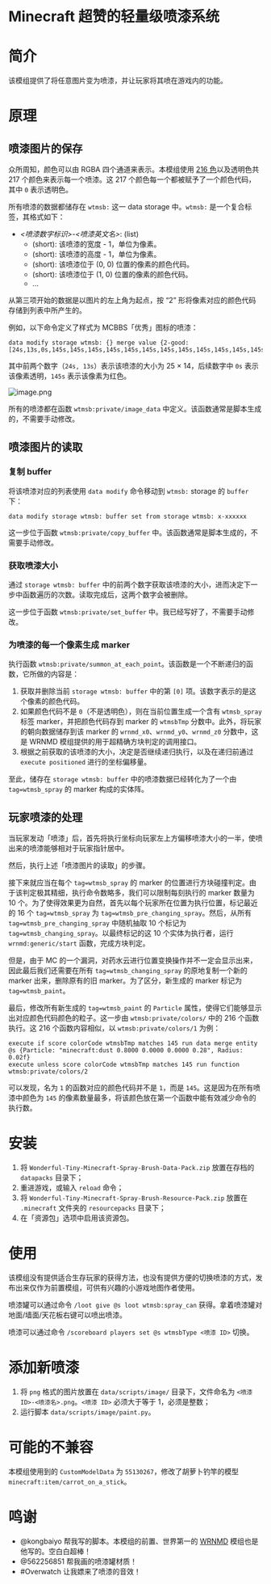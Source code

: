 # Minecraft 超赞的轻量级喷漆系统

# 简介

该模组提供了将任意图片变为喷漆，并让玩家将其喷在游戏内的功能。

# 原理

## 喷漆图片的保存

众所周知，颜色可以由 RGBA 四个通道来表示。本模组使用 [216 色](https://www.colorhexa.com/web-safe-colors)以及透明色共 217 个颜色来表示每一个喷漆。这 217 个颜色每一个都被赋予了一个颜色代码，其中 `0` 表示透明色。

所有喷漆的数据都储存在 `wtmsb:` 这一 data storage 中。`wtmsb:` 是一个复合标签，其格式如下：

- *<喷漆数字标识>-<喷漆英文名>*: (list)
    - (short): 该喷漆的宽度 - 1，单位为像素。
    - (short): 该喷漆的高度 - 1，单位为像素。
    - (short): 该喷漆位于 (0, 0) 位置的像素的颜色代码。
    - (short): 该喷漆位于 (1, 0) 位置的像素的颜色代码。
    - ...

从第三项开始的数据是以图片的左上角为起点，按 “2” 形将像素对应的颜色代码存储到列表中所产生的。

例如，以下命令定义了样式为 MCBBS「优秀」图标的喷漆：

```mcfunction
data modify storage wtmsb: {} merge value {2-good:[24s,13s,0s,145s,145s,145s,145s,145s,145s,145s,145s,145s,145s,145s,145s,145s,145s,145s,145s,145s,145s,145s,145s,145s,145s,145s,0s,145s,0s,0s,0s,0s,0s,0s,0s,0s,0s,0s,0s,0s,0s,0s,0s,0s,0s,0s,0s,0s,0s,0s,0s,145s,145s,0s,0s,0s,145s,0s,0s,0s,145s,0s,0s,0s,0s,0s,0s,0s,0s,0s,0s,145s,145s,145s,0s,0s,145s,145s,0s,0s,0s,0s,0s,145s,145s,145s,145s,145s,0s,0s,0s,145s,0s,145s,0s,0s,0s,145s,0s,0s,0s,145s,145s,0s,0s,145s,0s,0s,0s,0s,145s,0s,0s,0s,0s,0s,0s,0s,0s,145s,0s,0s,0s,0s,0s,0s,145s,145s,0s,145s,145s,145s,145s,145s,145s,145s,145s,145s,145s,0s,145s,145s,145s,145s,145s,145s,145s,0s,145s,0s,0s,145s,145s,0s,145s,145s,0s,0s,0s,0s,145s,0s,0s,0s,0s,0s,145s,0s,0s,145s,0s,0s,145s,0s,0s,0s,145s,145s,0s,145s,145s,0s,145s,145s,145s,145s,145s,0s,145s,0s,0s,0s,145s,0s,145s,0s,0s,0s,145s,0s,0s,145s,145s,0s,0s,145s,0s,0s,0s,145s,0s,145s,0s,0s,0s,0s,0s,0s,145s,0s,0s,145s,0s,0s,0s,0s,145s,145s,0s,0s,145s,145s,145s,0s,0s,145s,0s,0s,0s,0s,145s,0s,145s,0s,145s,0s,0s,0s,145s,0s,0s,145s,145s,0s,0s,145s,0s,0s,145s,0s,0s,145s,0s,145s,0s,0s,0s,145s,0s,0s,0s,0s,0s,145s,0s,0s,145s,145s,0s,0s,0s,145s,145s,145s,0s,0s,0s,145s,145s,0s,145s,145s,145s,0s,0s,0s,145s,0s,145s,0s,0s,145s,145s,0s,0s,0s,0s,0s,0s,0s,0s,0s,0s,0s,0s,0s,0s,0s,0s,0s,0s,0s,0s,0s,0s,0s,145s,0s,145s,145s,145s,145s,145s,145s,145s,145s,145s,145s,145s,145s,145s,145s,145s,145s,145s,145s,145s,145s,145s,145s,145s,0s,]}
```

其中前两个数字（`24s, 13s`）表示该喷漆的大小为 25 × 14，后续数字中 `0s` 表示该像素透明，`145s` 表示该像素为红色。

![image.png](https://i.loli.net/2019/10/08/TCdbqDnEuF7Oc4J.png)

所有的喷漆都在函数 `wtmsb:private/image_data` 中定义。该函数通常是脚本生成的，不需要手动修改。

## 喷漆图片的读取

### 复制 buffer

将该喷漆对应的列表使用 `data modify` 命令移动到 `wtmsb:` storage 的 `buffer` 下：

```
data modify storage wtmsb: buffer set from storage wtmsb: x-xxxxxx
```

这一步位于函数 `wtmsb:private/copy_buffer` 中。该函数通常是脚本生成的，不需要手动修改。

### 获取喷漆大小

通过 `storage wtmsb: buffer` 中的前两个数字获取该喷漆的大小，进而决定下一步中函数遍历的次数。读取完成后，这两个数字会被删除。

这一步位于函数 `wtmsb:private/set_buffer` 中。我已经写好了，不需要手动修改。

### 为喷漆的每一个像素生成 marker

执行函数 `wtmsb:private/summon_at_each_point`。该函数是一个不断递归的函数，它所做的内容是：

1. 获取并删除当前 `storage wtmsb: buffer` 中的第 `[0]` 项。该数字表示的是这个像素的颜色代码。
2. 如果颜色代码不是 `0`（不是透明色），则在当前位置生成一个含有 `wtmsb_spray` 标签 marker，并把颜色代码存到 marker 的 `wtmsbTmp` 分数中。此外，将玩家的朝向数据储存到该 marker 的 `wrnmd_x0`、`wrnmd_y0`、`wrnmd_z0` 分数中，这是 WRNMD 模组提供的用于超精确方块判定的调用接口。
3. 根据之前获取的该喷漆的大小，决定是否继续递归执行，以及在递归前通过 `execute positioned` 进行的坐标偏移量。

至此，储存在 `storage wtmsb: buffer` 中的喷漆数据已经转化为了一个由 `tag=wtmsb_spray` 的 marker 构成的实体阵。

## 玩家喷漆的处理

当玩家发动「喷漆」后，首先将执行坐标向玩家左上方偏移喷漆大小的一半，使喷出来的喷漆能够相对于玩家指针居中。

然后，执行上述「喷漆图片的读取」的步骤。

接下来就应当在每个 `tag=wtmsb_spray` 的 marker 的位置进行方块碰撞判定。由于该判定极其精细，执行命令数略多，我们可以限制每刻执行的 marker 数量为 10 个。为了使得效果更为自然，首先以每个玩家所在位置为执行位置，标记最近的 16 个 `tag=wtmsb_spray` 为 `tag=wtmsb_pre_changing_spray`。然后，从所有 `tag=wtmsb_pre_changing_spray` 中随机抽取 10 个标记为 `tag=wtmsb_changing_spray`。以最终标记的这 10 个实体为执行者，运行 `wrnmd:generic/start` 函数，完成方块判定。

但是，由于 MC 的一个漏洞，对药水云进行位置变换操作并不一定会显示出来，因此最后我们还需要在所有 `tag=wtmsb_changing_spray` 的原地复制一个新的 marker 出来，删除原有的旧 marker。为了区分，新生成的 marker 标记为 `tag=wtmsb_paint`。

最后，修改所有新生成的 `tag=wtmsb_paint` 的 `Particle` 属性，使得它们能够显示出对应颜色代码颜色的粒子。这一步由 `wtmsb:private/colors/` 中的 216 个函数执行。这 216 个函数内容相似，以 `wtmsb:private/colors/1` 为例：

```mcfunction
execute if score colorCode wtmsbTmp matches 145 run data merge entity @s {Particle: "minecraft:dust 0.8000 0.0000 0.0000 0.28", Radius: 0.02f}
execute unless score colorCode wtmsbTmp matches 145 run function wtmsb:private/colors/2
```

可以发现，名为 `1` 的函数对应的颜色代码并不是 `1`，而是 `145`。这是因为在所有喷漆中颜色为 `145` 的像素数量最多，将该颜色放在第一个函数中能有效减少命令的执行数。

# 安装

1. 将 `Wonderful-Tiny-Minecraft-Spray-Brush-Data-Pack.zip` 放置在存档的 `datapacks` 目录下；
2. 重进游戏，或输入 `reload` 命令；
3. 将 `Wonderful-Tiny-Minecraft-Spray-Brush-Resource-Pack.zip` 放置在 `.minecraft` 文件夹的 `resourcepacks` 目录下；
4. 在「资源包」选项中启用该资源包。

# 使用

该模组没有提供适合生存玩家的获得方法，也没有提供方便的切换喷漆的方式，发布出来仅作为前置模组，可供有兴趣的小游戏地图作者使用。

喷漆罐可以通过命令 `/loot give @s loot wtmsb:spray_can` 获得。拿着喷漆罐对地面/墙面/天花板右键可以喷出喷漆。

喷漆可以通过命令 `/scoreboard players set @s wtmsbType <喷漆 ID>` 切换。

# 添加新喷漆

1. 将 `png` 格式的图片放置在 `data/scripts/image/` 目录下，文件命名为 `<喷漆 ID>-<喷漆名>.png`。`<喷漆 ID>` 必须大于等于 1，必须是整数；
2. 运行脚本 `data/scripts/image/paint.py`。

# 可能的不兼容

本模组使用到的 `CustomModelData` 为 `55130267`，修改了胡萝卜钓竿的模型 `minecraft:item/carrot_on_a_stick`。

# 鸣谢

- @kongbaiyo 帮我写的脚本。本模组的前置、世界第一的 [WRNMD]() 模组也是他写的。空白白超棒！
- @562256851 帮我画的喷漆罐材质！
- #Overwatch 让我嫖来了喷漆的音效！
